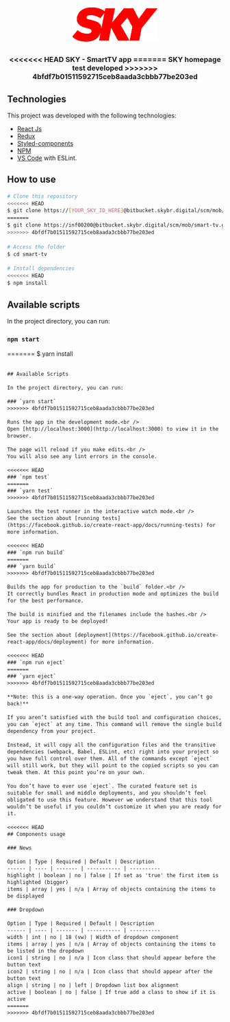 <h1 align="center">
    <img alt="SKY" src=".bitbucket/sky-logo-tv.png">
</h1>

<h3 align="center">
<<<<<<< HEAD
  SKY - SmartTV app
=======
  SKY homepage test developed
>>>>>>> 4bfdf7b01511592715ceb8aada3cbbb77be203ed
</h3>


## Technologies

This project was developed with the following technologies:

-  [React Js](https://reactjs.org/)
-  [Redux](https://redux.js.org/)
-  [Styled-components](https://www.styled-components.com/)
-  [NPM](https://www.npmjs.com/)
-  [VS Code](https://code.visualstudio.com/) with ESLint.


## How to use


```bash
# Clone this repository
<<<<<<< HEAD
$ git clone https://[YOUR_SKY_ID_HERE]@bitbucket.skybr.digital/scm/mob/smart-tv.git
=======
$ git clone https://inf00200@bitbucket.skybr.digital/scm/mob/smart-tv.git
>>>>>>> 4bfdf7b01511592715ceb8aada3cbbb77be203ed

# Access the folder
$ cd smart-tv

# Install dependencies
<<<<<<< HEAD
$ npm install

```

## Available scripts

In the project directory, you can run:

### `npm start`
=======
$ yarn install

```

## Available Scripts

In the project directory, you can run:

### `yarn start`
>>>>>>> 4bfdf7b01511592715ceb8aada3cbbb77be203ed

Runs the app in the development mode.<br />
Open [http://localhost:3000](http://localhost:3000) to view it in the browser.

The page will reload if you make edits.<br />
You will also see any lint errors in the console.

<<<<<<< HEAD
### `npm test`
=======
### `yarn test`
>>>>>>> 4bfdf7b01511592715ceb8aada3cbbb77be203ed

Launches the test runner in the interactive watch mode.<br />
See the section about [running tests](https://facebook.github.io/create-react-app/docs/running-tests) for more information.

<<<<<<< HEAD
### `npm run build`
=======
### `yarn build`
>>>>>>> 4bfdf7b01511592715ceb8aada3cbbb77be203ed

Builds the app for production to the `build` folder.<br />
It correctly bundles React in production mode and optimizes the build for the best performance.

The build is minified and the filenames include the hashes.<br />
Your app is ready to be deployed!

See the section about [deployment](https://facebook.github.io/create-react-app/docs/deployment) for more information.

<<<<<<< HEAD
### `npm run eject`
=======
### `yarn eject`
>>>>>>> 4bfdf7b01511592715ceb8aada3cbbb77be203ed

**Note: this is a one-way operation. Once you `eject`, you can’t go back!**

If you aren’t satisfied with the build tool and configuration choices, you can `eject` at any time. This command will remove the single build dependency from your project.

Instead, it will copy all the configuration files and the transitive dependencies (webpack, Babel, ESLint, etc) right into your project so you have full control over them. All of the commands except `eject` will still work, but they will point to the copied scripts so you can tweak them. At this point you’re on your own.

You don’t have to ever use `eject`. The curated feature set is suitable for small and middle deployments, and you shouldn’t feel obligated to use this feature. However we understand that this tool wouldn’t be useful if you couldn’t customize it when you are ready for it.

<<<<<<< HEAD
## Components usage

### News

Option | Type | Required | Default | Description
------ | ---- | ------- | ----------- | ----------
highlight | boolean | no | false | If set as 'true' the first item is highlighted (bigger) 
items | array | yes | n/a | Array of objects containing the items to be displayed

### Dropdown

Option | Type | Required | Default | Description
------ | ---- | ------- | ----------- | ----------
width | int | no | 18 (vw) | Width of dropdown component
items | array | yes | n/a | Array of objects containing the items to be listed in the dropdown 
icon1 | string | no | n/a | Icon class that should appear before the button text
icon2 | string | no | n/a | Icon class that should appear after the button text
align | string | no | left | Dropdown list box alignment
active | boolean | no | false | If true add a class to show if it is active
=======
>>>>>>> 4bfdf7b01511592715ceb8aada3cbbb77be203ed
